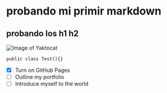 # probando mi primir markdown
## probando los h1 h2
![Image of Yaktocat](https://octodex.github.com/images/yaktocat.png)
```
public class Test(){}
```
- [x] Turn on GitHub Pages
- [ ] Outline my portfolio
- [ ] Introduce myself to the world
